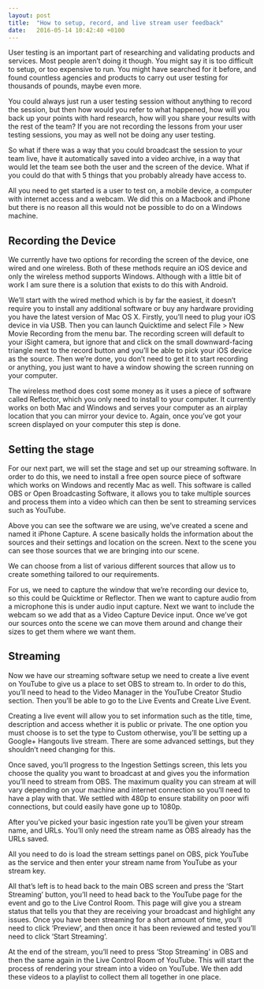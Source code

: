 ```yaml
---
layout: post
title:  "How to setup, record, and live stream user feedback"
date:   2016-05-14 10:42:40 +0100
---
```

User testing is an important part of researching and validating products and services. Most people aren’t doing it though. You might say it is too difficult to setup, or too expensive to run. You might have searched for it before, and found countless agencies and products to carry out user testing for thousands of pounds, maybe even more.

You could always just run a user testing session without anything to record the session, but then how would you refer to what happened, how will you back up your points with hard research, how will you share your results with the rest of the team? If you are not recording the lessons from your user testing sessions, you may as well not be doing any user testing.

So what if there was a way that you could broadcast the session to your team live, have it automatically saved into a video archive, in a way that would let the team see both the user and the screen of the device. What if you could do that with 5 things that you probably already have access to.

All you need to get started is a user to test on, a mobile device, a computer with internet access and a webcam. We did this on a Macbook and iPhone but there is no reason all this would not be possible to do on a Windows machine.

## Recording the Device
We currently have two options for recording the screen of the device, one wired and one wireless. Both of these methods require an iOS device and only the wireless method supports Windows. Although with a little bit of work I am sure there is a solution that exists to do this with Android.

We’ll start with the wired method which is by far the easiest, it doesn’t require you to install any additional software or buy any hardware providing you have the latest version of Mac OS X. Firstly, you’ll need to plug your iOS device in via USB. Then you can launch Quicktime and select File > New Movie Recording from the menu bar. The recording screen will default to your iSight camera, but ignore that and click on the small downward-facing triangle next to the record button and you’ll be able to pick your iOS device as the source. Then we’re done, you don’t need to get it to start recording or anything, you just want to have a window showing the screen running on your computer.

The wireless method does cost some money as it uses a piece of software called Reflector, which you only need to install to your computer. It currently works on both Mac and Windows and serves your computer as an airplay location that you can mirror your device to. Again, once you’ve got your screen displayed on your computer this step is done.

## Setting the stage
For our next part, we will set the stage and set up our streaming software. In order to do this, we need to install a free open source piece of software which works on Windows and recently Mac as well. This software is called OBS or Open Broadcasting Software, it allows you to take multiple sources and process them into a video which can then be sent to streaming services such as YouTube.

Above you can see the software we are using, we’ve created a scene and named it iPhone Capture. A scene basically holds the information about the sources and their settings and location on the screen. Next to the scene you can see those sources that we are bringing into our scene.

We can choose from a list of various different sources that allow us to create something tailored to our requirements.

For us, we need to capture the window that we’re recording our device to, so this could be Quicktime or Reflector. Then we want to capture audio from a microphone this is under audio input capture. Next we want to include the webcam so we add that as a Video Capture Device input. Once we’ve got our sources onto the scene we can move them around and change their sizes to get them where we want them.

## Streaming
Now we have our streaming software setup we need to create a live event on YouTube to give us a place to set OBS to stream to. In order to do this, you’ll need to head to the Video Manager in the YouTube Creator Studio section. Then you’ll be able to go to the Live Events and Create Live Event.

Creating a live event will allow you to set information such as the title, time, description and access whether it is public or private. The one option you must choose is to set the type to Custom otherwise, you’ll be setting up a Google+ Hangouts live stream. There are some advanced settings, but they shouldn’t need changing for this.

Once saved, you’ll progress to the Ingestion Settings screen, this lets you choose the quality you want to broadcast at and gives you the information you’ll need to stream from OBS. The maximum quality you can stream at will vary depending on your machine and internet connection so you’ll need to have a play with that. We settled with 480p to ensure stability on poor wifi connections, but could easily have gone up to 1080p.

After you’ve picked your basic ingestion rate you’ll be given your stream name, and URLs. You’ll only need the stream name as OBS already has the URLs saved.

All you need to do is load the stream settings panel on OBS, pick YouTube as the service and then enter your stream name from YouTube as your stream key.

All that’s left is to head back to the main OBS screen and press the ‘Start Streaming’ button, you’ll need to head back to the YouTube page for the event and go to the Live Control Room. This page will give you a stream status that tells you that they are receiving your broadcast and highlight any issues. Once you have been streaming for a short amount of time, you’ll need to click ‘Preview’, and then once it has been reviewed and tested you’ll need to click ‘Start Streaming’.

At the end of the stream, you’ll need to press ‘Stop Streaming’ in OBS and then the same again in the Live Control Room of YouTube. This will start the process of rendering your stream into a video on YouTube. We then add these videos to a playlist to collect them all together in one place.
